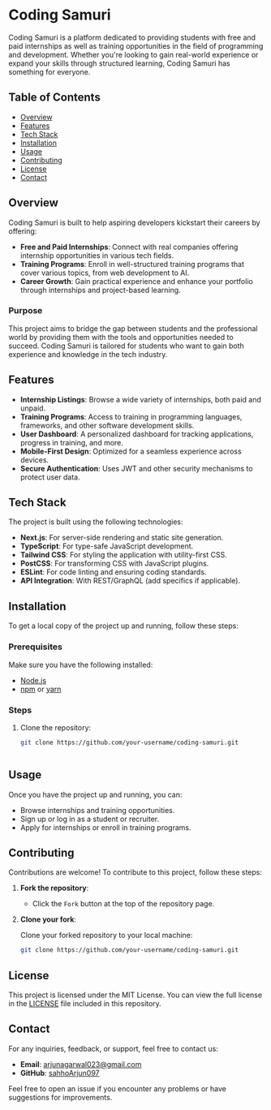# Coding Samuri

Coding Samuri is a platform dedicated to providing students with free and paid internships as well as training opportunities in the field of programming and development. Whether you're looking to gain real-world experience or expand your skills through structured learning, Coding Samuri has something for everyone.

## Table of Contents

- [Overview](#overview)
- [Features](#features)
- [Tech Stack](#tech-stack)
- [Installation](#installation)
- [Usage](#usage)
- [Contributing](#contributing)
- [License](#license)
- [Contact](#contact)

## Overview

Coding Samuri is built to help aspiring developers kickstart their careers by offering:

- **Free and Paid Internships**: Connect with real companies offering internship opportunities in various tech fields.
- **Training Programs**: Enroll in well-structured training programs that cover various topics, from web development to AI.
- **Career Growth**: Gain practical experience and enhance your portfolio through internships and project-based learning.

### Purpose

This project aims to bridge the gap between students and the professional world by providing them with the tools and opportunities needed to succeed. Coding Samuri is tailored for students who want to gain both experience and knowledge in the tech industry.

## Features

- **Internship Listings**: Browse a wide variety of internships, both paid and unpaid.
- **Training Programs**: Access to training in programming languages, frameworks, and other software development skills.
- **User Dashboard**: A personalized dashboard for tracking applications, progress in training, and more.
- **Mobile-First Design**: Optimized for a seamless experience across devices.
- **Secure Authentication**: Uses JWT and other security mechanisms to protect user data.

## Tech Stack

The project is built using the following technologies:

- **Next.js**: For server-side rendering and static site generation.
- **TypeScript**: For type-safe JavaScript development.
- **Tailwind CSS**: For styling the application with utility-first CSS.
- **PostCSS**: For transforming CSS with JavaScript plugins.
- **ESLint**: For code linting and ensuring coding standards.
- **API Integration**: With REST/GraphQL (add specifics if applicable).

## Installation

To get a local copy of the project up and running, follow these steps:

### Prerequisites

Make sure you have the following installed:

- [Node.js](https://nodejs.org/)
- [npm](https://www.npmjs.com/) or [yarn](https://yarnpkg.com/)

### Steps

1. Clone the repository:

   ```bash
   git clone https://github.com/your-username/coding-samuri.git


   
## Usage

Once you have the project up and running, you can:

- Browse internships and training opportunities.
- Sign up or log in as a student or recruiter.
- Apply for internships or enroll in training programs.
## Contributing

Contributions are welcome! To contribute to this project, follow these steps:

1. **Fork the repository**:

   - Click the `Fork` button at the top of the repository page.

2. **Clone your fork**:

   Clone your forked repository to your local machine:

   ```bash
   git clone https://github.com/your-username/coding-samuri.git
## License

This project is licensed under the MIT License. You can view the full license in the [LICENSE](./LICENSE) file included in this repository.
## Contact

For any inquiries, feedback, or support, feel free to contact us:

- **Email**: arjunagarwal023@gmail.com
- **GitHub**: [sahhoArjun097]((https://github.com/sahhoArjun097))


Feel free to open an issue if you encounter any problems or have suggestions for improvements.





